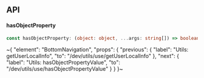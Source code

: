 

## API

#### hasObjectProperty

```ts
const hasObjectProperty: (object: object, ...args: string[]) => boolean;
```


~{
  "element": "BottomNavigation",
  "props": {
    "previous": {
      "label": "Utils: getUserLocalInfo",
      "to": "/dev/utils/use/getUserLocalInfo"
    },
    "next": {
      "label": "Utils: hasObjectPropertyValue",
      "to": "/dev/utils/use/hasObjectPropertyValue"
    }
  }
}~
